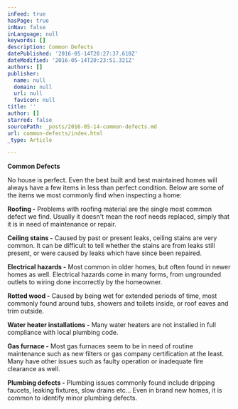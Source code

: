 ```yaml
---
inFeed: true
hasPage: true
inNav: false
inLanguage: null
keywords: []
description: Common Defects
datePublished: '2016-05-14T20:27:37.610Z'
dateModified: '2016-05-14T20:23:51.321Z'
authors: []
publisher:
  name: null
  domain: null
  url: null
  favicon: null
title: ''
author: []
starred: false
sourcePath: _posts/2016-05-14-common-defects.md
url: common-defects/index.html
_type: Article

---
```

**Common Defects**

No house is perfect. Even the best built and best maintained homes will always have a few items in less than perfect condition. Below are some of the items we most commonly find when inspecting a home:

**Roofing -** Problems with roofing material are the single most common defect we find. Usually it doesn't mean the roof needs replaced, simply that it is in need of maintenance or repair.

**Ceiling stains -** Caused by past or present leaks, ceiling stains are very common. It can be difficult to tell whether the stains are from leaks still present, or were caused by leaks which have since been repaired.

**Electrical hazards -** Most common in older homes, but often found in newer homes as well. Electrical hazards come in many forms, from ungrounded outlets to wiring done incorrectly by the homeowner.

**Rotted wood -** Caused by being wet for extended periods of time, most commonly found around tubs, showers and toilets inside, or roof eaves and trim outside.

**Water heater installations -** Many water heaters are not installed in full compliance with local plumbing code.

**Gas furnace -** Most gas furnaces seem to be in need of routine maintenance such as new filters or gas company certification at the least. Many have other issues such as faulty operation or inadequate fire clearance as well.

**Plumbing defects -** Plumbing issues commonly found include dripping faucets, leaking fixtures, slow drains etc... Even in brand new homes, it is common to identify minor plumbing defects.